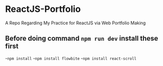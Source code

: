 # ReactJS-Portfolio
 A Repo Regarding My Practice for ReactJS via Web Portfolio Making

## Before doing command `npm run dev` install these first

-`npm install`
-`npm install flowbite`
-`npm install react-scroll`
